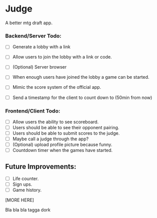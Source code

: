 # Judge

A better mtg draft app.

### Backend/Server Todo: 

- [ ] Generate a lobby with a link 
- [ ] Allow users to join the lobby with a link or code.
- [ ] (Optional) Server browser
- [ ] When enough users have joined the lobby a game can be started.
- [ ] Mimic the score system of the official app.
- [ ] Send a timestamp for the client to count down to (50min from now)


### Frontend/Client Todo: 

- [ ] Allow users the ability to see scoreboard.
- [ ] Users should be able to see their opponent pairing.
- [ ] Users should be able to submit scores to the judge.
- [ ] Maybe call a judge through the app?
- [ ] (Optional) upload profile picture because funny.
- [ ] Countdown timer when the games have started.

## Future Improvements:

- [ ] Life counter.
- [ ] Sign ups.
- [ ] Game history.

\[MORE HERE]

Bla bla bla tagga dork
